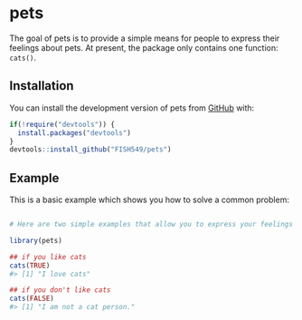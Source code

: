 
# pets

The goal of pets is to provide a simple means for people to express
their feelings about pets. At present, the package only contains one
function: `cats()`.

## Installation

You can install the development version of pets from
[GitHub](https://github.com/) with:

``` r
if(!require("devtools")) {
  install.packages("devtools")
}
devtools::install_github("FISH549/pets")
```

## Example

This is a basic example which shows you how to solve a common problem:

``` r

# Here are two simple examples that allow you to express your feelings about cats.

library(pets)

## if you like cats
cats(TRUE)
#> [1] "I love cats"

## if you don't like cats
cats(FALSE)
#> [1] "I am not a cat person."
```
